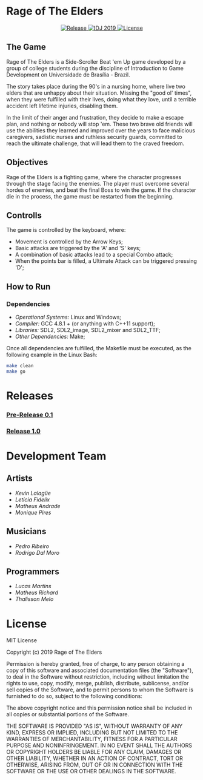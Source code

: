 # Rage of The Elders

<p align="center">
  <a href="">
    <img src="https://img.shields.io/github/release/rage-of-the-elders/rage-of-the-elders.svg" alt="Release">
  </a>
  <a href="">
    <img src="https://img.shields.io/badge/IDJ-2019-blue.svg" alt="IDJ 2019">
  </a>
  <a href="">
    <img src="https://img.shields.io/github/license/rage-of-the-elders/rage-of-the-elders.svg" alt="License">
  </a>
</p>

## The Game

Rage of The Elders is a Side-Scroller Beat 'em Up game developed by a group of college students during the discipline of Introduction to Game Development on Universidade de Brasília - Brazil.

The story takes place during the 90's in a nursing home, where live two elders that are unhappy about their situation. Missing the "good ol' times", when they were fulfilled with their lives, doing what they love, until a terrible accident left lifetime injuries, disabling them.

In the limit of their anger and frustration, they decide to make a escape plan, and nothing or nobody will stop 'em. These two brave old friends will use the abilities they learned and improved over the years to face malicious caregivers, sadistic nurses and ruthless security guards, committed to reach the ultimate challenge, that will lead them to the craved freedom.

## Objectives

Rage of the Elders is a fighting game, where the character progresses through the stage facing the enemies. The player must overcome several hordes of enemies, and beat the final Boss to win the game. If the character die in the process, the game must be restarted from the beginning.

## Controlls

The game is controlled by the keyboard, where:

- Movement is controlled by the Arrow Keys;
- Basic attacks are triggered by the 'A' and 'S' keys;
- A combination of basic attacks lead to a special Combo attack;
- When the points bar is filled, a Ultimate Attack can be triggered pressing 'D';

## How to Run

### Dependencies

- *Operational Systems:* Linux and Windows;
- *Compiler:* GCC 4.8.1 + (or anything with C++11 support);
- *Libraries:* SDL2, SDL2_image, SDL2_mixer and SDL2_TTF;
- *Other Dependencies:* Make;

Once all dependencies are fulfilled, the Makefile must be executed, as the following example in the Linux Bash:

```bash
make clean
make go
```

# Releases
### [Pre-Release 0.1](https://github.com/rage-of-the-elders/rage-of-the-elders/releases/tag/0.1)
### [Release 1.0](https://github.com/rage-of-the-elders/rage-of-the-elders/releases/tag/1.0)


# Development Team

## Artists

- *Kevin Lalagüe*
- *Letícia Fidelix*
- *Matheus Andrade*
- *Monique Pires*

## Musicians

- *Pedro Ribeiro*
- *Rodrigo Dal Moro*

## Programmers
- *Lucas Martins*
- *Matheus Richard*
- *Thalisson Melo*


# License

MIT License

Copyright (c) 2019 Rage of The Elders

Permission is hereby granted, free of charge, to any person obtaining a copy
of this software and associated documentation files (the "Software"), to deal
in the Software without restriction, including without limitation the rights
to use, copy, modify, merge, publish, distribute, sublicense, and/or sell
copies of the Software, and to permit persons to whom the Software is
furnished to do so, subject to the following conditions:

The above copyright notice and this permission notice shall be included in all
copies or substantial portions of the Software.

THE SOFTWARE IS PROVIDED "AS IS", WITHOUT WARRANTY OF ANY KIND, EXPRESS OR
IMPLIED, INCLUDING BUT NOT LIMITED TO THE WARRANTIES OF MERCHANTABILITY,
FITNESS FOR A PARTICULAR PURPOSE AND NONINFRINGEMENT. IN NO EVENT SHALL THE
AUTHORS OR COPYRIGHT HOLDERS BE LIABLE FOR ANY CLAIM, DAMAGES OR OTHER
LIABILITY, WHETHER IN AN ACTION OF CONTRACT, TORT OR OTHERWISE, ARISING FROM,
OUT OF OR IN CONNECTION WITH THE SOFTWARE OR THE USE OR OTHER DEALINGS IN THE
SOFTWARE.
